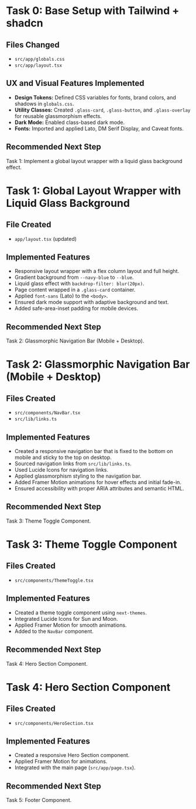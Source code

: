 
# Task 0: Base Setup with Tailwind + shadcn

## Files Changed

- `src/app/globals.css`
- `src/app/layout.tsx`

## UX and Visual Features Implemented

- **Design Tokens:** Defined CSS variables for fonts, brand colors, and shadows in `globals.css`.
- **Utility Classes:** Created `.glass-card`, `.glass-button`, and `.glass-overlay` for reusable glassmorphism effects.
- **Dark Mode:** Enabled class-based dark mode.
- **Fonts:** Imported and applied Lato, DM Serif Display, and Caveat fonts.

## Recommended Next Step

Task 1: Implement a global layout wrapper with a liquid glass background effect.

# Task 1: Global Layout Wrapper with Liquid Glass Background

## File Created

- `app/layout.tsx` (updated)

## Implemented Features

- Responsive layout wrapper with a flex column layout and full height.
- Gradient background from `--navy-blue` to `--blue`.
- Liquid glass effect with `backdrop-filter: blur(20px)`.
- Page content wrapped in a `.glass-card` container.
- Applied `font-sans` (Lato) to the `<body>`.
- Ensured dark mode support with adaptive background and text.
- Added safe-area-inset padding for mobile devices.

## Recommended Next Step

Task 2: Glassmorphic Navigation Bar (Mobile + Desktop).

# Task 2: Glassmorphic Navigation Bar (Mobile + Desktop)

## Files Created

- `src/components/NavBar.tsx`
- `src/lib/links.ts`

## Implemented Features

- Created a responsive navigation bar that is fixed to the bottom on mobile and sticky to the top on desktop.
- Sourced navigation links from `src/lib/links.ts`.
- Used Lucide Icons for navigation links.
- Applied glassmorphism styling to the navigation bar.
- Added Framer Motion animations for hover effects and initial fade-in.
- Ensured accessibility with proper ARIA attributes and semantic HTML.

## Recommended Next Step

Task 3: Theme Toggle Component.

# Task 3: Theme Toggle Component

## Files Created

- `src/components/ThemeToggle.tsx`

## Implemented Features

- Created a theme toggle component using `next-themes`.
- Integrated Lucide Icons for Sun and Moon.
- Applied Framer Motion for smooth animations.
- Added to the `NavBar` component.

## Recommended Next Step

Task 4: Hero Section Component.

# Task 4: Hero Section Component

## Files Created

- `src/components/HeroSection.tsx`

## Implemented Features

- Created a responsive Hero Section component.
- Applied Framer Motion for animations.
- Integrated with the main page (`src/app/page.tsx`).

## Recommended Next Step

Task 5: Footer Component.
